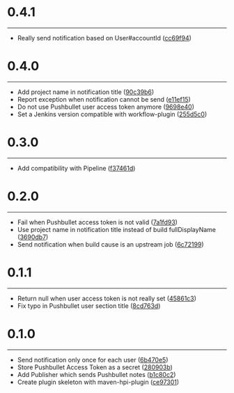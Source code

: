 # 0.4.1
***

- Really send notification based on User#accountId ([cc69f94](http://github.com/jcgay/jenkins-pushbullet-plugin/commit/cc69f94eefadac5fa70ffd2ba1238a323a4ac2d5))

# 0.4.0
***

- Add project name in notification title ([90c39b6](http://github.com/jcgay/jenkins-pushbullet-plugin/commit/90c39b6824385237fb65cddf5822a24033636ff9))
- Report exception when notification cannot be send ([e11ef15](http://github.com/jcgay/jenkins-pushbullet-plugin/commit/e11ef15456667ed56a5b0b43dd14b2148ba3bd02))
- Do not use Pushbullet user access token anymore ([9698e40](http://github.com/jcgay/jenkins-pushbullet-plugin/commit/9698e402d0a1b3ae83162fb5ce1bb5e6a2698478))
- Set a Jenkins version compatible with workflow-plugin ([255d5c0](http://github.com/jcgay/jenkins-pushbullet-plugin/commit/255d5c068e610f1919454f2ce043028a234e6f41))

# 0.3.0
***

- Add compatibility with Pipeline ([f37461d](http://github.com/jcgay/jenkins-pushbullet-plugin/commit/f37461d03e1f985bda044cf54c540dec665ffe07))

# 0.2.0
***

- Fail when Pushbullet access token is not valid ([7a1fd93](http://github.com/jcgay/jenkins-pushbullet-plugin/commit/7a1fd9319dad0cbcb939a0633d6087dad772c0c0))
- Use project name in notification title instead of build fullDisplayName ([3690db7](http://github.com/jcgay/jenkins-pushbullet-plugin/commit/3690db7100bf83be4138423060cee045bab82a18))
- Send notification when build cause is an upstream job ([6c72199](http://github.com/jcgay/jenkins-pushbullet-plugin/commit/6c72199000df5a0dea65ab2b426fee4dd60ab8c9))

# 0.1.1
***

- Return null when user access token is not really set ([45861c3](http://github.com/jcgay/jenkins-pushbullet-plugin/commit/45861c32d3a474b83696a4cf576e399aad4f5af1))
- Fix typo in Pushbullet user section title ([8cd763d](http://github.com/jcgay/jenkins-pushbullet-plugin/commit/8cd763d11c01395e3b6dcbdb243d963fbfa0dcbd))

# 0.1.0
***

- Send notification only once for each user ([6b470e5](http://github.com/jcgay/jenkins-pushbullet-plugin/commit/6b470e55648130bb8f5045706d5b3e7bdf6487af))
- Store Pushbullet Access Token as a secret ([280903b](http://github.com/jcgay/jenkins-pushbullet-plugin/commit/280903b2a253149568ae10cc8b78b60b2d264cc4))
- Add Publisher which sends Pushbullet notes ([b1c80c2](http://github.com/jcgay/jenkins-pushbullet-plugin/commit/b1c80c23b9ea60e9d0125553b39b94df737441ee))
- Create plugin skeleton with maven-hpi-plugin ([ce97301](http://github.com/jcgay/jenkins-pushbullet-plugin/commit/ce973011b43e617cdbcef7e2758a0438d1ba3a78))
